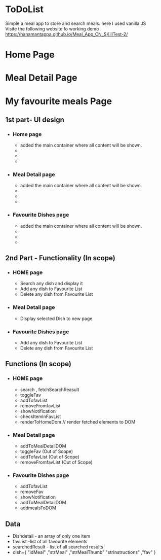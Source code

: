 # ToDoList
Simple a meal app to store and search meals. 
here I used vanilla JS  
Visite the following website fo working demo https://hanamantappa.github.io/Meal_App_CN_SKillTest-2/

# Home Page

# Meal Detail Page

# My favourite meals Page

## 1st part- UI design
   * ### Home page
      * added the main container where all content will be shown. 
      *  
      *  
      *  
   * ### Meal Detail page
      * added the main container where all content will be shown. 
      *  
      *  
      *  
   * ### Favourite Dishes page 
      * added the main container where all content will be shown. 
      *  
      *  
      *  

## 2nd Part - Functionality (In scope)
   * ### HOME page
      - Search any dish and display it 
      - Add any dish to Favourite List
      - Delete any dish from Favourite List
   * ### Meal Detail page
      - Display selected Dish to new page   
   * ### Favourite Dishes  page
      - Add any dish to Favourite List
      - Delete any dish from Favourite List
## Functions (In scope)
   * ### HOME page
      -  search , fetchSearchReasult
      -  toggleFav
      -  addTofavList
      -  removeFromfavList
      -  showNotification
      -  checkItemInFavList
      -  renderToHomeDom // render fetched elements to DOM
   * ### Meal Detail page
      -  addToMealDetailDOM
      -  toggleFav (Out of Scope)
      -  addTofavList (Out of Scope)
      -  removeFromfavList (Out of Scope)
   * ### Favourite Dishes  page
      -  addTofavList
      -  removeFav
      -  showNotification
      -  addToMealDetailDOM
      -  addmealsToDOM
      
## Data
   - Dishdetail - an array of only one item 
   - favList -list of all favourite elements 
   - searchedResult - list of all searched results 
   - dish={ "idMeal" ,"strMeal"  ,"strMealThumb"  "strInstructions" ,"fav" } 
    
